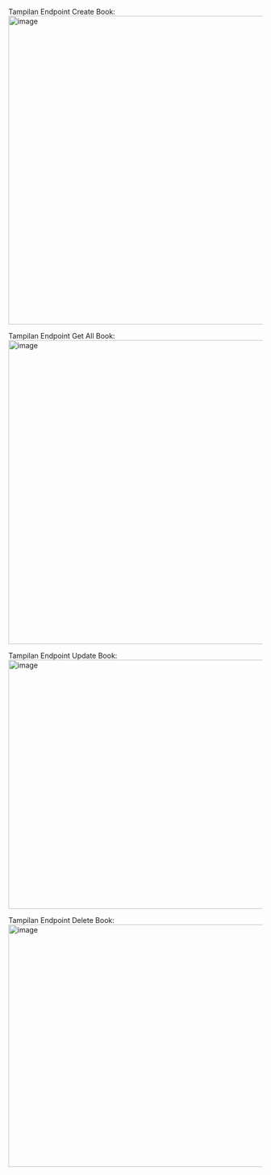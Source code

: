 Tampilan Endpoint Create Book:
<img width="975" height="611" alt="image" src="https://github.com/user-attachments/assets/349b68d5-bc77-40da-be05-f4c0852d1a7d" />

Tampilan Endpoint Get All Book:
<img width="975" height="602" alt="image" src="https://github.com/user-attachments/assets/c645ebea-9352-404f-8cc8-5e30258ff189" />

Tampilan Endpoint Update Book:
<img width="975" height="493" alt="image" src="https://github.com/user-attachments/assets/6af16128-1ca7-442e-9441-595b3995fb1b" />

Tampilan Endpoint Delete Book:
<img width="975" height="480" alt="image" src="https://github.com/user-attachments/assets/ea07aeef-b3f9-460c-acad-164578f1f51d" />




